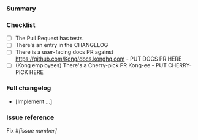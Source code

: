 <!--
NOTE: Please read the CONTRIBUTING.md guidelines before submitting your patch,
and ensure you followed them all:
https://github.com/Kong/kong/blob/master/CONTRIBUTING.md#contributing
-->

### Summary

<!--- Why is this change required? What problem does it solve? -->

### Checklist

- [ ] The Pull Request has tests
- [ ] There's an entry in the CHANGELOG
- [ ] There is a user-facing docs PR against https://github.com/Kong/docs.konghq.com - PUT DOCS PR HERE
- [ ] (Kong employees) There's a Cherry-pick PR Kong-ee - PUT CHERRY-PICK HERE

### Full changelog

* [Implement ...]

### Issue reference

<!--- If it fixes an open issue, please link to the issue here. -->
Fix #_[issue number]_
